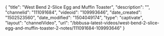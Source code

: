 {
    "title": "West Bend 2-Slice Egg and Muffin Toaster",
    "description": "",
    "channelid": "111091684",
    "videoid": "109993646",
    "date_created": "1502523560",
    "date_modified": "1504049174",
    "type": "captivate",
    "layout": "channelVideo",
    "url": "\/bbbusa-latest-videos\/west-bend-2-slice-egg-and-muffin-toaster-2-notes\/111091684-109993646"
}